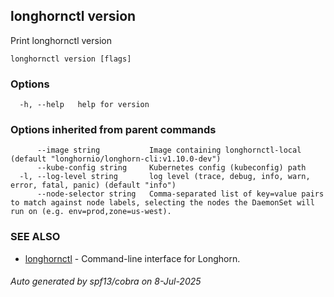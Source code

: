 ## longhornctl version

Print longhornctl version

```
longhornctl version [flags]
```

### Options

```
  -h, --help   help for version
```

### Options inherited from parent commands

```
      --image string           Image containing longhornctl-local (default "longhornio/longhorn-cli:v1.10.0-dev")
      --kube-config string     Kubernetes config (kubeconfig) path
  -l, --log-level string       log level (trace, debug, info, warn, error, fatal, panic) (default "info")
      --node-selector string   Comma-separated list of key=value pairs to match against node labels, selecting the nodes the DaemonSet will run on (e.g. env=prod,zone=us-west).
```

### SEE ALSO

* [longhornctl](longhornctl.md)	 - Command-line interface for Longhorn.

###### Auto generated by spf13/cobra on 8-Jul-2025
